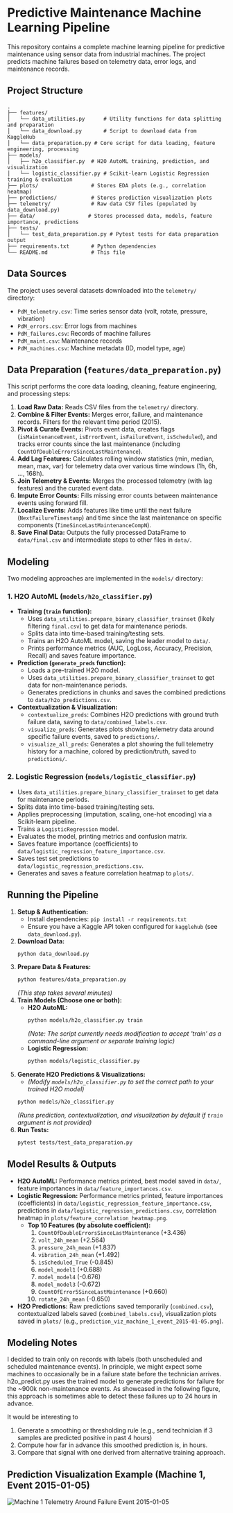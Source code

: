 # Predictive Maintenance Machine Learning Pipeline

This repository contains a complete machine learning pipeline for predictive maintenance using sensor data from industrial machines. The project predicts machine failures based on telemetry data, error logs, and maintenance records.

## Project Structure

```
.
├── features/
│   └── data_utilities.py      # Utility functions for data splitting and preparation
│   └── data_download.py       # Script to download data from KaggleHub
│   └── data_preparation.py # Core script for data loading, feature engineering, processing
├── models/
│   ├── h2o_classifier.py  # H2O AutoML training, prediction, and visualization
│   └── logistic_classifier.py # Scikit-learn Logistic Regression training & evaluation
├── plots/                 # Stores EDA plots (e.g., correlation heatmap)
├── predictions/           # Stores prediction visualization plots
├── telemetry/             # Raw data CSV files (populated by data_download.py)
├── data/                 # Stores processed data, models, feature importance, predictions
├── tests/
│   └── test_data_preparation.py # Pytest tests for data preparation output
├── requirements.txt       # Python dependencies
└── README.md              # This file
```

## Data Sources

The project uses several datasets downloaded into the `telemetry/` directory:

- `PdM_telemetry.csv`: Time series sensor data (volt, rotate, pressure, vibration)
- `PdM_errors.csv`: Error logs from machines
- `PdM_failures.csv`: Records of machine failures
- `PdM_maint.csv`: Maintenance records
- `PdM_machines.csv`: Machine metadata (ID, model type, age)

## Data Preparation (`features/data_preparation.py`)

This script performs the core data loading, cleaning, feature engineering, and processing steps:

1.  **Load Raw Data:** Reads CSV files from the `telemetry/` directory.
2.  **Combine & Filter Events:** Merges error, failure, and maintenance records. Filters for the relevant time period (2015).
3.  **Pivot & Curate Events:** Pivots event data, creates flags (`isMaintenanceEvent`, `isErrorEvent`, `isFailureEvent`, `isScheduled`), and tracks error counts since the last maintenance (including `CountOfDoubleErrorsSinceLastMaintenance`).
4.  **Add Lag Features:** Calculates rolling window statistics (min, median, mean, max, var) for telemetry data over various time windows (1h, 6h, ..., 168h).
5.  **Join Telemetry & Events:** Merges the processed telemetry (with lag features) and the curated event data.
6.  **Impute Error Counts:** Fills missing error counts between maintenance events using forward fill.
7.  **Localize Events:** Adds features like time until the next failure (`NextFailureTimestamp`) and time since the last maintenance on specific components (`TimeSinceLastMaintenanceCompN`).
8.  **Save Final Data:** Outputs the fully processed DataFrame to `data/final.csv` and intermediate steps to other files in `data/`.

## Modeling

Two modeling approaches are implemented in the `models/` directory:

### 1. H2O AutoML (`models/h2o_classifier.py`)

-   **Training (`train` function):**
    -   Uses `data_utilities.prepare_binary_classifier_trainset` (likely filtering `final.csv`) to get data for maintenance periods.
    -   Splits data into time-based training/testing sets.
    -   Trains an H2O AutoML model, saving the leader model to `data/`.
    -   Prints performance metrics (AUC, LogLoss, Accuracy, Precision, Recall) and saves feature importance.
-   **Prediction (`generate_preds` function):**
    -   Loads a pre-trained H2O model.
    -   Uses `data_utilities.prepare_binary_classifier_trainset` to get data for non-maintenance periods.
    -   Generates predictions in chunks and saves the combined predictions to `data/h2o_predictions.csv`.
-   **Contextualization & Visualization:**
    -   `contextualize_preds`: Combines H2O predictions with ground truth failure data, saving to `data/combined_labels.csv`.
    -   `visualize_preds`: Generates plots showing telemetry data around specific failure events, saved to `predictions/`.
    -   `visualize_all_preds`: Generates a plot showing the full telemetry history for a machine, colored by prediction/truth, saved to `predictions/`.

### 2. Logistic Regression (`models/logistic_classifier.py`)

-   Uses `data_utilities.prepare_binary_classifier_trainset` to get data for maintenance periods.
-   Splits data into time-based training/testing sets.
-   Applies preprocessing (imputation, scaling, one-hot encoding) via a Scikit-learn pipeline.
-   Trains a `LogisticRegression` model.
-   Evaluates the model, printing metrics and confusion matrix.
-   Saves feature importance (coefficients) to `data/logistic_regression_feature_importance.csv`.
-   Saves test set predictions to `data/logistic_regression_predictions.csv`.
-   Generates and saves a feature correlation heatmap to `plots/`.

## Running the Pipeline

1.  **Setup & Authentication:**
    -   Install dependencies: `pip install -r requirements.txt`
    -   Ensure you have a Kaggle API token configured for `kagglehub` (see `data_download.py`).
2.  **Download Data:**
    ```bash
    python data_download.py
    ```
3.  **Prepare Data & Features:**
    ```bash
    python features/data_preparation.py
    ```
    *(This step takes several minutes)*
4.  **Train Models (Choose one or both):**
    -   **H2O AutoML:**
        ```bash
        python models/h2o_classifier.py train
        ```
        *(Note: The script currently needs modification to accept 'train' as a command-line argument or separate training logic)*
    -   **Logistic Regression:**
        ```bash
        python models/logistic_classifier.py
        ```
5.  **Generate H2O Predictions & Visualizations:**
    -   *(Modify `models/h2o_classifier.py` to set the correct path to your trained H2O model)*
    ```bash
    python models/h2o_classifier.py
    ```
    *(Runs prediction, contextualization, and visualization by default if `train` argument is not provided)*
6.  **Run Tests:**
    ```bash
    pytest tests/test_data_preparation.py
    ```

## Model Results & Outputs

- **H2O AutoML:** Performance metrics printed, best model saved in `data/`, feature importances in `data/feature_importances.csv`.
- **Logistic Regression:** Performance metrics printed, feature importances (coefficients) in `data/logistic_regression_feature_importance.csv`, predictions in `data/logistic_regression_predictions.csv`, correlation heatmap in `plots/feature_correlation_heatmap.png`.
    - **Top 10 Features (by absolute coefficient):**
        1. `CountOfDoubleErrorsSinceLastMaintenance` (+3.436)
        2. `volt_24h_mean` (+2.564)
        3. `pressure_24h_mean` (+1.837)
        4. `vibration_24h_mean` (+1.492)
        5. `isScheduled_True` (-0.845)
        6. `model_model1` (+0.688)
        7. `model_model4` (-0.676)
        8. `model_model3` (-0.672)
        9. `CountOfError5SinceLastMaintenance` (+0.660)
        10. `rotate_24h_mean` (-0.650)
- **H2O Predictions:** Raw predictions saved temporarily (`combined.csv`), contextualized labels saved (`combined_labels.csv`), visualization plots saved in `plots/` (e.g., `prediction_viz_machine_1_event_2015-01-05.png`).

## Modeling Notes

I decided to train only on records with labels (both unscheduled and scheduled maintenance events). In principle, we might expect some machines to occasionally be in a failure state before the technician arrives. h2o_predict.py uses the trained model to generate predictions for failure for the ~900k non-maintenance events. As showcased in the following figure, this approach is sometimes able to detect these failures up to 24 hours in advance. 

It would be interesting to

1. Generate a smoothing or thresholding rule (e.g., send technician if 3 samples are predicted positive in past 4 hours)
2. Compute how far in advance this smoothed prediction is, in hours.
3. Compare that signal with one derived from alternative training approach.

## Prediction Visualization Example (Machine 1, Event 2015-01-05)

![Machine 1 Telemetry Around Failure Event 2015-01-05](predictions/prediction_viz_machine_1_event_2015-01-05.png)
